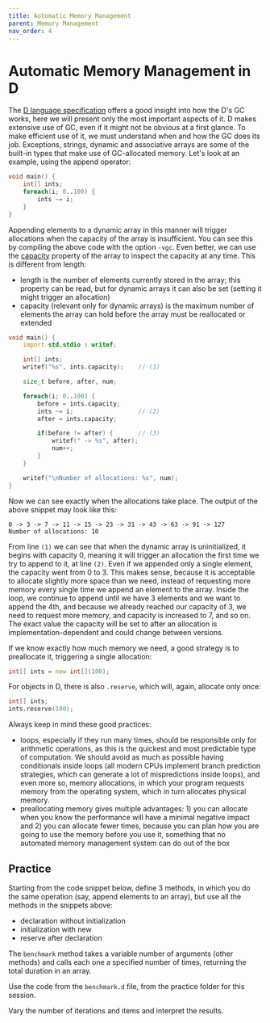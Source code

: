 ```yaml
---
title: Automatic Memory Management
parent: Memory Management
nav_order: 4
---
```


# Automatic Memory Management in D

The [D language specification](https://dlang.org/spec/garbage.html) offers a good insight into how the D's GC works, here we will present only the most important aspects of it.
D makes extensive use of GC, even if it might not be obvious at a first glance.
To make efficient use of it, we must understand when and how the GC does its job.
Exceptions, strings, dynamic and associative arrays are some of the built-in types that make use of GC-allocated memory.
Let's look at an example, using the append operator:

```d
void main() {
    int[] ints;
    foreach(i; 0..100) {
        ints ~= i;
    }
}
```

Appending elements to a dynamic array in this manner will trigger allocations when the capacity of the array is insufficient.
You can see this by compiling the above code with the option ```-vgc```.
Even better, we can use the [capacity](https://dlang.org/phobos/object.html#.capacity) property of the array to inspect the capacity at any time.
This is different from length:
- length is the number of elements currently stored in the array; this property can be read, but for dynamic arrays it can also be set (setting it might trigger an allocation)
- capacity (relevant only for dynamic arrays) is the maximum number of elements the array can hold before the array must be reallocated or extended

```d
void main() {
    import std.stdio : writef;

    int[] ints;
    writef("%s", ints.capacity);    // (1)

    size_t before, after, num;

    foreach(i; 0..100) {
        before = ints.capacity;
        ints ~= i;                  // (2)
        after = ints.capacity;

        if(before != after) {       // (3)
            writef(" -> %s", after);
            num++;
        }
    }

    writef("\nNumber of allocations: %s", num);
}
```

Now we can see exactly when the allocations take place. The output of the above snippet may look like this:

```
0 -> 3 -> 7 -> 11 -> 15 -> 23 -> 31 -> 43 -> 63 -> 91 -> 127
Number of allocations: 10
```

From line ```(1)``` we can see that when the dynamic array is uninitialized, it begins with capacity 0, meaning it will trigger an allocation the first time we try to append to it, at line ```(2)```.
Even if we appended only a single element, the capacity went from 0 to 3.
This makes sense, because it is acceptable to allocate slightly more space than we need, instead of requesting more memory every single time we append an element to the array.
Inside the loop, we continue to append until we have 3 elements and we want to append the 4th, and because we already reached our capacity of 3, we need to request more memory, and capacity is increased to 7, and so on.
The exact value the capacity will be set to after an allocation is implementation-dependent and could change between versions.

If we know exactly how much memory we need, a good strategy is to preallocate it, triggering a single allocation:

```d
int[] ints = new int[](100);
```

For objects in D, there is also ```.reserve```, which will, again, allocate only once:

```d
int[] ints;
ints.reserve(100);
```

Always keep in mind these good practices:
- loops, especially if they run many times, should be responsible only for arithmetic operations, as this is the quickest and most predictable type of computation.
We should avoid as much as possible having conditionals inside loops (all modern CPUs implement branch prediction strategies, which can generate a lot of mispredictions inside loops), and even more so, memory allocations, in which your program requests memory from the operating system, which in turn allocates physical memory.
- preallocating memory gives multiple advantages: 1) you can allocate when you know the performance will have a minimal negative impact and 2) you can allocate fewer times, because you can plan how you are going to use the memory before you use it, something that no automated memory management system can do out of the box

## Practice

Starting from the code snippet below, define 3 methods, in which you do the same operation (say, append elements to an array), but use all the methods in the snippets above:
- declaration without initialization
- initialization with new
- reserve after declaration

The ```benchmark``` method takes a variable number of arguments (other methods) and calls each one a specified number of times, returning the total duration in an array.

Use the code from the ```benchmark.d``` file, from the practice folder for this session. 

Vary the number of iterations and items and interpret the results.
